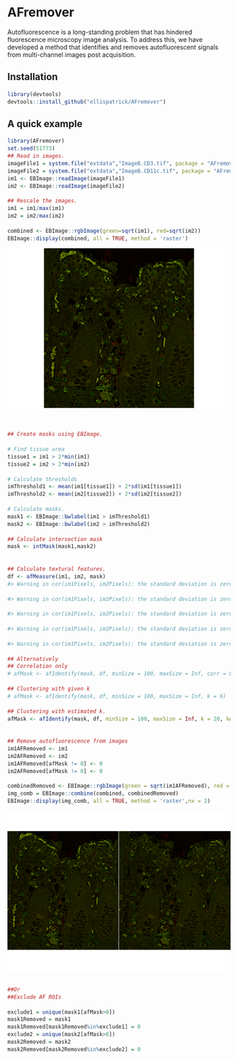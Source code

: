 
<!-- README.md is generated from README.Rmd. Please edit that file -->

# AFremover

Autofluorescence is a long-standing problem that has hindered
fluorescence microscopy image analysis. To address this, we have
developed a method that identifies and removes autofluorescent signals
from multi-channel images post acquisition.

## Installation

``` r
library(devtools)
devtools::install_github("ellispatrick/AFremover")
```

## A quick example

``` r
library(AFremover)
set.seed(51773)
## Read in images.
imageFile1 = system.file("extdata","ImageB.CD3.tif", package = "AFremover")
imageFile2 = system.file("extdata","ImageB.CD11c.tif", package = "AFremover")
im1 <- EBImage::readImage(imageFile1)
im2 <- EBImage::readImage(imageFile2)

## Rescale the images.
im1 = im1/max(im1)
im2 = im2/max(im2)

combined <- EBImage::rgbImage(green=sqrt(im1), red=sqrt(im2))
EBImage::display(combined, all = TRUE, method = 'raster')
```

![](man/figures/README-unnamed-chunk-2-1.png)<!-- -->

``` r


## Create masks using EBImage.

# Find tissue area
tissue1 = im1 > 2*min(im1)
tissue2 = im2 > 2*min(im2)

# Calculate thresholds
imThreshold1 <- mean(im1[tissue1]) + 2*sd(im1[tissue1])
imThreshold2 <- mean(im2[tissue2]) + 2*sd(im2[tissue2])

# Calculate masks.
mask1 <- EBImage::bwlabel(im1 > imThreshold1)
mask2 <- EBImage::bwlabel(im2 > imThreshold2)

## Calculate intersection mask
mask <- intMask(mask1,mask2)


## Calculate textural features.
df <- afMeasure(im1, im2, mask)
#> Warning in cor(im1Pixels, im2Pixels): the standard deviation is zero

#> Warning in cor(im1Pixels, im2Pixels): the standard deviation is zero

#> Warning in cor(im1Pixels, im2Pixels): the standard deviation is zero

#> Warning in cor(im1Pixels, im2Pixels): the standard deviation is zero

#> Warning in cor(im1Pixels, im2Pixels): the standard deviation is zero

## Alternatively
## Correlation only
# afMask <- afIdentify(mask, df, minSize = 100, maxSize = Inf, corr = 0.6)

## Clustering with given k
# afMask <- afIdentify(mask, df, minSize = 100, maxSize = Inf, k = 6)

## Clustering with estimated k.
afMask <- afIdentify(mask, df, minSize = 100, maxSize = Inf, k = 20, kAuto = TRUE)


## Remove autofluorescence from images
im1AFRemoved <- im1
im2AFRemoved <- im2
im1AFRemoved[afMask != 0] <- 0
im2AFRemoved[afMask != 0] <- 0

combinedRemoved <- EBImage::rgbImage(green = sqrt(im1AFRemoved), red = sqrt(im2AFRemoved))
img_comb = EBImage::combine(combined, combinedRemoved)
EBImage::display(img_comb, all = TRUE, method = 'raster',nx = 2)
```

![](man/figures/README-unnamed-chunk-2-2.png)<!-- -->

``` r

##Or
##Exclude AF ROIs

exclude1 = unique(mask1[afMask>0])
mask1Removed = mask1
mask1Removed[mask1Removed%in%exclude1] = 0
exclude2 = unique(mask2[afMask>0])
mask2Removed = mask2
mask2Removed[mask2Removed%in%exclude2] = 0
```
